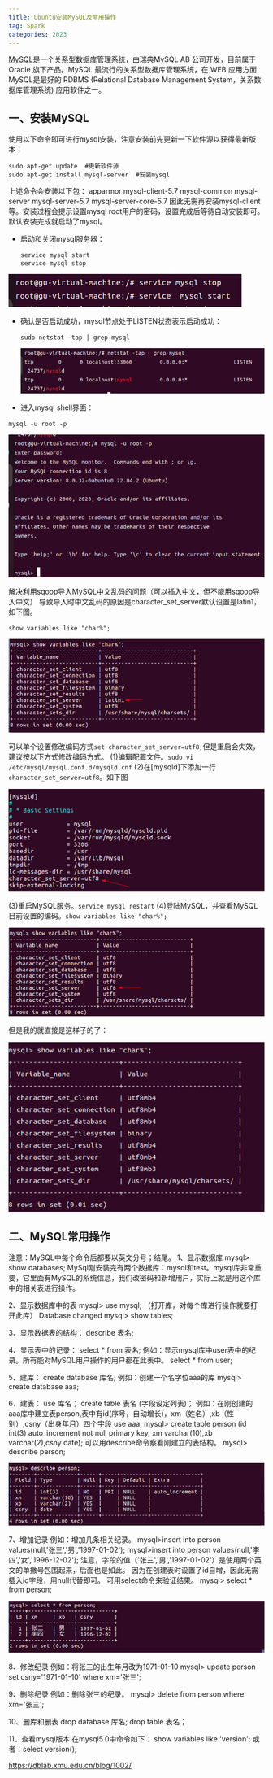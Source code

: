 ```yaml
---
title: Ubuntu安装MySQL及常用操作
tag: Spark
categories: 2023
---
```


[MySQL](http://www.mysql.com/)是一个关系型数据库管理系统，由瑞典MySQL AB 公司开发，目前属于 Oracle 旗下产品。MySQL 最流行的关系型数据库管理系统，在 WEB 应用方面MySQL是最好的 RDBMS (Relational Database Management System，关系数据库管理系统) 应用软件之一。

## 一、安装MySQL

使用以下命令即可进行mysql安装，注意安装前先更新一下软件源以获得最新版本：

```
sudo apt-get update  #更新软件源
sudo apt-get install mysql-server  #安装mysql
```

上述命令会安装以下包：
apparmor
mysql-client-5.7
mysql-common
mysql-server
mysql-server-5.7
mysql-server-core-5.7
因此无需再安装mysql-client等。安装过程会提示设置mysql root用户的密码，设置完成后等待自动安装即可。默认安装完成就启动了mysql。

- 启动和关闭mysql服务器：

  ```
  service mysql start
  service mysql stop
  ```

![1680850535731](/images/spark/78.png)

- 确认是否启动成功，mysql节点处于LISTEN状态表示启动成功：

  ```
  sudo netstat -tap | grep mysql
  ```

  ![1680850589215](/images/spark/79.png)

- 进入mysql shell界面：

```
mysql -u root -p
```

![1680850651984](/images/spark/80.png)

解决利用sqoop导入MySQL中文乱码的问题（可以插入中文，但不能用sqoop导入中文）
导致导入时中文乱码的原因是character_set_server默认设置是latin1，如下图。

```
show variables like "char%";
```

![未修改server 编码](/images/spark/82.png)

可以单个设置修改编码方式`set character_set_server=utf8;`但是重启会失效，建议按以下方式修改编码方式。
(1)编辑配置文件。`sudo vi /etc/mysql/mysql.conf.d/mysqld.cnf`
(2)在[mysqld]下添加一行`character_set_server=utf8`。如下图

![未修改server 编码](/images/spark/83.png)

(3)重启MySQL服务。`service mysql restart`
(4)登陆MySQL，并查看MySQL目前设置的编码。`show variables like "char%";`

![未修改server 编码](/images/spark/84.png)

但是我的就直接是这样子的了：

![1680850651984](/images/spark/81.png)

## 二、MySQL常用操作

注意：MySQL中每个命令后都要以英文分号；结尾。
1、显示数据库
mysql> show databases;
MySql刚安装完有两个数据库：mysql和test。mysql库非常重要，它里面有MySQL的系统信息，我们改密码和新增用户，实际上就是用这个库中的相关表进行操作。

2、显示数据库中的表
mysql> use mysql; （打开库，对每个库进行操作就要打开此库）
Database changed
mysql> show tables;

3、显示数据表的结构：
describe 表名;

4、显示表中的记录：
select * from 表名;
例如：显示mysql库中user表中的纪录。所有能对MySQL用户操作的用户都在此表中。
select * from user;

5、建库：
create database 库名;
例如：创建一个名字位aaa的库
mysql> create database aaa;

6、建表：
use 库名；
create table 表名 (字段设定列表)；
例如：在刚创建的aaa库中建立表person,表中有id(序号，自动增长)，xm（姓名）,xb（性别）,csny（出身年月）四个字段
use aaa;
mysql> create table person (id int(3) auto_increment not null primary key, xm varchar(10),xb varchar(2),csny date);
可以用describe命令察看刚建立的表结构。
mysql> describe person;

![未修改server 编码](/images/spark/85.png)

7、增加记录
例如：增加几条相关纪录。
mysql>insert into person values(null,'张三','男','1997-01-02');
mysql>insert into person values(null,'李四','女','1996-12-02');
注意，字段的值（'张三','男','1997-01-02'）是使用两个英文的单撇号包围起来，后面也是如此。
因为在创建表时设置了id自增，因此无需插入id字段，用null代替即可。
可用select命令来验证结果。
mysql> select * from person;

![未修改server 编码](/images/spark/86.png)

8、修改纪录
例如：将张三的出生年月改为1971-01-10
mysql> update person set csny='1971-01-10' where xm='张三';

9、删除纪录
例如：删除张三的纪录。
mysql> delete from person where xm='张三';

10、删库和删表
drop database 库名;
drop table 表名；

11、查看mysql版本
在mysql5.0中命令如下：
show variables like 'version';
或者：select version();

https://dblab.xmu.edu.cn/blog/1002/